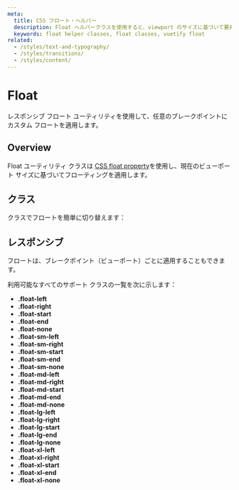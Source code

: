 ```yaml
---
meta:
  title: CSS フロート・ヘルパー
  description: Float ヘルパークラスを使用すると、viewport のサイズに基づいて要素の float プロパティを制御できます。
  keywords: float helper classes, float classes, vuetify float
related:
  - /styles/text-and-typography/
  - /styles/transitions/
  - /styles/content/
---
```


# Float

レスポンシブ フロート ユーティリティを使用して、任意のブレークポイントにカスタム フロートを適用します。

<entry-ad />

## Overview

Float ユーティリティ クラスは [CSS float property](https://developer.mozilla.org/ja/docs/Web/CSS/float)を使用し、現在のビューポート サイズに基づいてフローティングを適用します。

<breakpoints-table />

## クラス

クラスでフロートを簡単に切り替えます：

<example file="float/classes" />

## レスポンシブ

フロートは、ブレークポイント（ビューポート）ごとに適用することもできます。

<example file="float/responsive" />

利用可能なすべてのサポート クラスの一覧を次に示します：

- **.float-left**
- **.float-right**
- **.float-start**
- **.float-end**
- **.float-none**
- **.float-sm-left**
- **.float-sm-right**
- **.float-sm-start**
- **.float-sm-end**
- **.float-sm-none**
- **.float-md-left**
- **.float-md-right**
- **.float-md-start**
- **.float-md-end**
- **.float-md-none**
- **.float-lg-left**
- **.float-lg-right**
- **.float-lg-start**
- **.float-lg-end**
- **.float-lg-none**
- **.float-xl-left**
- **.float-xl-right**
- **.float-xl-start**
- **.float-xl-end**
- **.float-xl-none**

<backmatter />
